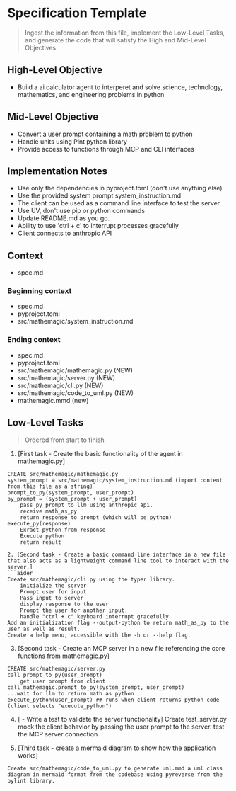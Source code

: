 # Specification Template
> Ingest the information from this file, implement the Low-Level Tasks, and generate the code that will satisfy the High and Mid-Level Objectives.

## High-Level Objective

- Build a ai calculator agent to interperet and solve science, technology, mathematics, and engineering problems in python

## Mid-Level Objective

- Convert a user prompt containing a math problem to python
- Handle units using Pint python library
- Provide access to functions through MCP and CLI interfaces

## Implementation Notes
- Use only the dependencies in pyproject.toml (don't use anything else)
- Use the provided system prompt system_instruction.md
- The client can be used as a command line interface to test the server
- Use UV, don't use pip or python commands
- Update README.md as you go.
- Ability to use 'ctrl + c' to interrupt processes gracefully
- Client connects to anthropic API

## Context
 - spec.md

### Beginning context
- spec.md
- pyproject.toml
- src/mathemagic/system_instruction.md

### Ending context  
- spec.md
- pyproject.toml
- src/mathemagic/mathemagic.py (NEW)
- src/mathemagic/server.py (NEW)
- src/mathemagic/cli.py (NEW)
- src/mathemagic/code_to_uml.py (NEW)
- mathemagic.mmd (new)

## Low-Level Tasks
> Ordered from start to finish

1. [First task - Create the basic functionality of the agent in mathemagic.py]
```aider
CREATE src/mathemagic/mathemagic.py
system_prompt = src/mathemagic/system_instruction.md (import content from this file as a string)
prompt_to_py(system_prompt, user_prompt) 
py_prompt = (system_prompt + user_prompt)
    pass py_prompt to llm using anthropic api.
    receive math_as_py
    return response to prompt (which will be python)
execute_py(response)
    Exract python from response
    Execute python
    return result

2. [Second task - Create a basic command line interface in a new file that also acts as a lightweight command line tool to interact with the server.]
```aider
Create src/mathemagic/cli.py using the typer library.
    initialize the server
    Prompt user for input
    Pass input to server
    display response to the user
    Prompt the user for another input.
    handle "ctrl + c" keyboard interrupt gracefully
Add an initialization flag --output-python to return math_as_py to the user as well as result.
Create a help menu, accessible with the -h or --help flag.
```

3. [Second task - Create an MCP server in a new file referencing the core functions from mathemagic.py]
```aider
CREATE src/mathemagic/server.py
call prompt_to_py(user_prompt) 
    get user prompt from client
call mathemagic.prompt_to_py(system_prompt, user_prompt)
...wait for llm to return math as python
execute_python(user_prompt) ## runs when client returns python code (client selects "execute_python")
```
4. [ - Write a test to validate the server functionality]
Create test_server.py
    mock the client behavior by passing the user prompt to the server.
    test the MCP server connection

5. [Third task - create a mermaid diagram to show how the application works]
```aider
Create src/mathemagic/code_to_uml.py to generate uml.mmd a uml class diagram in mermaid format from the codebase using pyreverse from the pylint library.
```